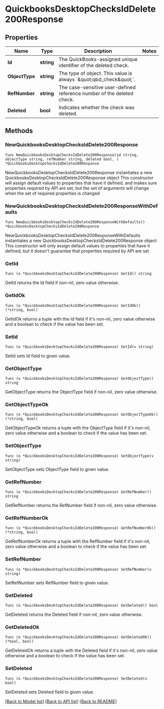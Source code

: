 # QuickbooksDesktopChecksIdDelete200Response

## Properties

Name | Type | Description | Notes
------------ | ------------- | ------------- | -------------
**Id** | **string** | The QuickBooks-assigned unique identifier of the deleted check. | 
**ObjectType** | **string** | The type of object. This value is always &#x60;\&quot;qbd_check\&quot;&#x60;. | 
**RefNumber** | **string** | The case-sensitive user-defined reference number of the deleted check. | 
**Deleted** | **bool** | Indicates whether the check was deleted. | 

## Methods

### NewQuickbooksDesktopChecksIdDelete200Response

`func NewQuickbooksDesktopChecksIdDelete200Response(id string, objectType string, refNumber string, deleted bool, ) *QuickbooksDesktopChecksIdDelete200Response`

NewQuickbooksDesktopChecksIdDelete200Response instantiates a new QuickbooksDesktopChecksIdDelete200Response object
This constructor will assign default values to properties that have it defined,
and makes sure properties required by API are set, but the set of arguments
will change when the set of required properties is changed

### NewQuickbooksDesktopChecksIdDelete200ResponseWithDefaults

`func NewQuickbooksDesktopChecksIdDelete200ResponseWithDefaults() *QuickbooksDesktopChecksIdDelete200Response`

NewQuickbooksDesktopChecksIdDelete200ResponseWithDefaults instantiates a new QuickbooksDesktopChecksIdDelete200Response object
This constructor will only assign default values to properties that have it defined,
but it doesn't guarantee that properties required by API are set

### GetId

`func (o *QuickbooksDesktopChecksIdDelete200Response) GetId() string`

GetId returns the Id field if non-nil, zero value otherwise.

### GetIdOk

`func (o *QuickbooksDesktopChecksIdDelete200Response) GetIdOk() (*string, bool)`

GetIdOk returns a tuple with the Id field if it's non-nil, zero value otherwise
and a boolean to check if the value has been set.

### SetId

`func (o *QuickbooksDesktopChecksIdDelete200Response) SetId(v string)`

SetId sets Id field to given value.


### GetObjectType

`func (o *QuickbooksDesktopChecksIdDelete200Response) GetObjectType() string`

GetObjectType returns the ObjectType field if non-nil, zero value otherwise.

### GetObjectTypeOk

`func (o *QuickbooksDesktopChecksIdDelete200Response) GetObjectTypeOk() (*string, bool)`

GetObjectTypeOk returns a tuple with the ObjectType field if it's non-nil, zero value otherwise
and a boolean to check if the value has been set.

### SetObjectType

`func (o *QuickbooksDesktopChecksIdDelete200Response) SetObjectType(v string)`

SetObjectType sets ObjectType field to given value.


### GetRefNumber

`func (o *QuickbooksDesktopChecksIdDelete200Response) GetRefNumber() string`

GetRefNumber returns the RefNumber field if non-nil, zero value otherwise.

### GetRefNumberOk

`func (o *QuickbooksDesktopChecksIdDelete200Response) GetRefNumberOk() (*string, bool)`

GetRefNumberOk returns a tuple with the RefNumber field if it's non-nil, zero value otherwise
and a boolean to check if the value has been set.

### SetRefNumber

`func (o *QuickbooksDesktopChecksIdDelete200Response) SetRefNumber(v string)`

SetRefNumber sets RefNumber field to given value.


### GetDeleted

`func (o *QuickbooksDesktopChecksIdDelete200Response) GetDeleted() bool`

GetDeleted returns the Deleted field if non-nil, zero value otherwise.

### GetDeletedOk

`func (o *QuickbooksDesktopChecksIdDelete200Response) GetDeletedOk() (*bool, bool)`

GetDeletedOk returns a tuple with the Deleted field if it's non-nil, zero value otherwise
and a boolean to check if the value has been set.

### SetDeleted

`func (o *QuickbooksDesktopChecksIdDelete200Response) SetDeleted(v bool)`

SetDeleted sets Deleted field to given value.



[[Back to Model list]](../README.md#documentation-for-models) [[Back to API list]](../README.md#documentation-for-api-endpoints) [[Back to README]](../README.md)


